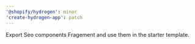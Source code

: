 ```yaml
---
'@shopify/hydrogen': minor
'create-hydrogen-app': patch
---
```


Export Seo components Fragement and use them in the starter template.
